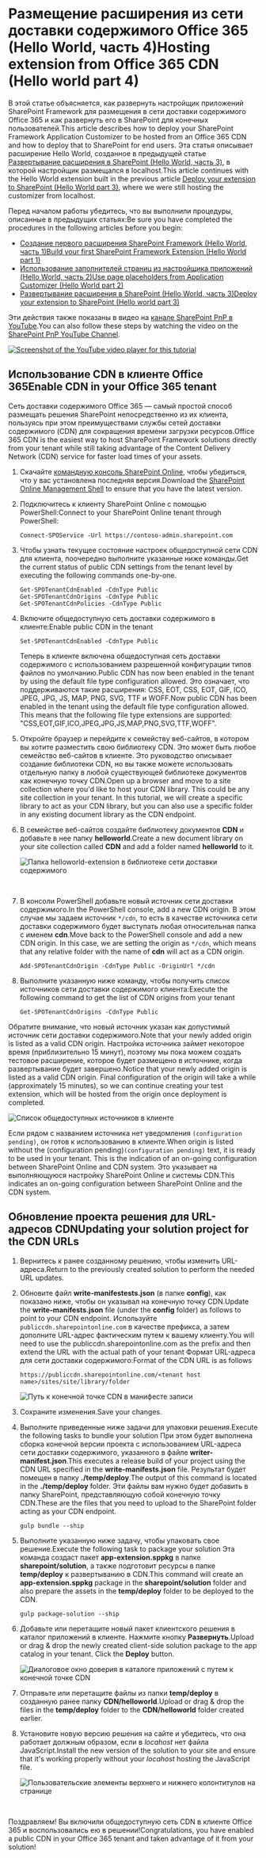 # <a name="host-extension-from-office-365-cdn-hello-world-part-4"></a><span data-ttu-id="60691-101">Размещение расширения из сети доставки содержимого Office 365 (Hello World, часть 4)</span><span class="sxs-lookup"><span data-stu-id="60691-101">Hosting extension from Office 365 CDN (Hello world part 4)</span></span>

<span data-ttu-id="60691-102">В этой статье объясняется, как развернуть настройщик приложений SharePoint Framework для размещения в сети доставки содержимого Office 365 и как развернуть его в SharePoint для конечных пользователей.</span><span class="sxs-lookup"><span data-stu-id="60691-102">This article describes how to deploy your SharePoint Framework Application Customizer to be hosted from an Office 365 CDN and how to deploy that to SharePoint for end users.</span></span> <span data-ttu-id="60691-103">Эта статья описывает расширение Hello World, созданное в предыдущей статье [Развертывание расширения в SharePoint (Hello World, часть 3)](./serving-your-extension-from-sharepoint.md), в которой настройщик размещался в localhost.</span><span class="sxs-lookup"><span data-stu-id="60691-103">This article continues with the Hello World extension built in the previous article [Deploy your extension to SharePoint (Hello World part 3)](./serving-your-extension-from-sharepoint.md), where we were still hosting the customizer from localhost.</span></span>

<span data-ttu-id="60691-104">Перед началом работы убедитесь, что вы выполнили процедуры, описанные в предыдущих статьях:</span><span class="sxs-lookup"><span data-stu-id="60691-104">Be sure you have completed the procedures in the following articles before you begin:</span></span>

* [<span data-ttu-id="60691-105">Создание первого расширения SharePoint Framework (Hello World, часть 1)</span><span class="sxs-lookup"><span data-stu-id="60691-105">Build your first SharePoint Framework Extension (Hello World part 1)</span></span>](./build-a-hello-world-extension.md)
* [<span data-ttu-id="60691-106">Использование заполнителей страниц из настройщика приложений (Hello World, часть 2)</span><span class="sxs-lookup"><span data-stu-id="60691-106">Use page placeholders from Application Customizer (Hello World part 2)</span></span>](./using-page-placeholder-with-extensions.md)
* [<span data-ttu-id="60691-107">Развертывание расширения в SharePoint (Hello World, часть 3)</span><span class="sxs-lookup"><span data-stu-id="60691-107">Deploy your extension to SharePoint (Hello world part 3)</span></span>](./serving-your-extension-from-sharepoint.md)

<span data-ttu-id="60691-108">Эти действия также показаны в видео на [канале SharePoint PnP в YouTube](https://www.youtube.com/watch?v=oOIHWamPr34&list=PLR9nK3mnD-OXtWO5AIIr7nCR3sWutACpV).</span><span class="sxs-lookup"><span data-stu-id="60691-108">You can also follow these steps by watching the video on the [SharePoint PnP YouTube Channel](https://www.youtube.com/watch?v=oOIHWamPr34&list=PLR9nK3mnD-OXtWO5AIIr7nCR3sWutACpV).</span></span> 

<a href="https://www.youtube.com/watch?v=nh1qFArXG2Y">
<img src="../../../images/spfx-ext-youtube-tutorial4.png" alt="Screenshot of the YouTube video player for this tutorial" />
</a>

## <a name="enable-the-cdn-in-your-office-365-tenant"></a><span data-ttu-id="60691-109">Использование CDN в клиенте Office 365</span><span class="sxs-lookup"><span data-stu-id="60691-109">Enable CDN in your Office 365 tenant</span></span>
<span data-ttu-id="60691-110">Сеть доставки содержимого Office 365 — самый простой способ размещать решения SharePoint непосредственно из их клиента, пользуясь при этом преимуществами службы сетей доставки содержимого (CDN) для сокращения времени загрузки ресурсов.</span><span class="sxs-lookup"><span data-stu-id="60691-110">Office 365 CDN is the easiest way to host SharePoint Framework solutions directly from your tenant while still taking advantage of the Content Delivery Network (CDN) service for faster load times of your assets.</span></span>

1. <span data-ttu-id="60691-111">Скачайте [командную консоль SharePoint Online](https://www.microsoft.com/en-us/download/details.aspx?id=35588), чтобы убедиться, что у вас установлена последняя версия.</span><span class="sxs-lookup"><span data-stu-id="60691-111">Download the [SharePoint Online Management Shell](https://www.microsoft.com/en-us/download/details.aspx?id=35588) to ensure that you have the latest version.</span></span>

2. <span data-ttu-id="60691-112">Подключитесь к клиенту SharePoint Online с помощью PowerShell:</span><span class="sxs-lookup"><span data-stu-id="60691-112">Connect to your SharePoint Online tenant through PowerShell:</span></span>
    
    ```
    Connect-SPOService -Url https://contoso-admin.sharepoint.com
    ```
    
3. <span data-ttu-id="60691-113">Чтобы узнать текущее состояние настроек общедоступной сети CDN для клиента, поочередно выполните указанные ниже команды.</span><span class="sxs-lookup"><span data-stu-id="60691-113">Get the current status of public CDN settings from the tenant level by executing the following commands one-by-one.</span></span> 
    
    ```
    Get-SPOTenantCdnEnabled -CdnType Public
    Get-SPOTenantCdnOrigins -CdnType Public
    Get-SPOTenantCdnPolicies -CdnType Public
    ```
    
4. <span data-ttu-id="60691-114">Включите общедоступную сеть доставки содержимого в клиенте:</span><span class="sxs-lookup"><span data-stu-id="60691-114">Enable public CDN in the tenant</span></span>
    
    ```
    Set-SPOTenantCdnEnabled -CdnType Public
    ```
    
    <span data-ttu-id="60691-115">Теперь в клиенте включена общедоступная сеть доставки содержимого с использованием разрешенной конфигурации типов файлов по умолчанию.</span><span class="sxs-lookup"><span data-stu-id="60691-115">Public CDN has now been enabled in the tenant by using the default file type configuration allowed.</span></span> <span data-ttu-id="60691-116">Это означает, что поддерживаются такие расширения: CSS, EOT, CSS, EOT, GIF, ICO, JPEG, JPG, JS, MAP, PNG, SVG, TTF и WOFF.</span><span class="sxs-lookup"><span data-stu-id="60691-116">Now public CDN has been enabled in the tenant using the default file type configuration allowed. This means that the following file type extensions are supported: "CSS,EOT,GIF,ICO,JPEG,JPG,JS,MAP,PNG,SVG,TTF,WOFF".</span></span>

5. <span data-ttu-id="60691-p103">Откройте браузер и перейдите к семейству веб-сайтов, в котором вы хотите разместить свою библиотеку CDN. Это может быть любое семейство веб-сайтов в клиенте. Это руководство описывает создание библиотеки CDN, но вы также можете использовать отдельную папку в любой существующей библиотеке документов как конечную точку CDN.</span><span class="sxs-lookup"><span data-stu-id="60691-p103">Open up a browser and move to a site collection where you'd like to host your CDN library. This could be any site collection in your tenant. In this tutorial, we will create a specific library to act as your CDN library, but you can also use a specific folder in any existing document library as the CDN endpoint.</span></span>

6. <span data-ttu-id="60691-120">В семействе веб-сайтов создайте библиотеку документов **CDN** и добавьте в нее папку **helloworld**.</span><span class="sxs-lookup"><span data-stu-id="60691-120">Create a new document library on your site collection called **CDN** and add a folder named **helloworld** to it.</span></span>
    
    ![Папка helloworld-extension в библиотеке сети доставки содержимого](../../../images/ext-app-cdn-folder-created.png) 
    
    <br/>
    
7. <span data-ttu-id="60691-122">В консоли PowerShell добавьте новый источник сети доставки содержимого.</span><span class="sxs-lookup"><span data-stu-id="60691-122">In the PowerShell console, add a new CDN origin.</span></span> <span data-ttu-id="60691-123">В этом случае мы задаем источник `*/cdn`, то есть в качестве источника сети доставки содержимого будет выступать любая относительная папка с именем **cdn**.</span><span class="sxs-lookup"><span data-stu-id="60691-123">Move back to the PowerShell console and add a new CDN origin. In this case, we are setting the origin as `*/cdn`, which means that any relative folder with the name of **cdn** will act as a CDN origin.</span></span>
    
    ```
    Add-SPOTenantCdnOrigin -CdnType Public -OriginUrl */cdn
    ```
    
8. <span data-ttu-id="60691-124">Выполните указанную ниже команду, чтобы получить список источников сети доставки содержимого клиента:</span><span class="sxs-lookup"><span data-stu-id="60691-124">Execute the following command to get the list of CDN origins from your tenant</span></span>
    
    ```
    Get-SPOTenantCdnOrigins -CdnType Public
    ```
    
<span data-ttu-id="60691-125">Обратите внимание, что новый источник указан как допустимый источник сети доставки содержимого.</span><span class="sxs-lookup"><span data-stu-id="60691-125">Note that your newly added origin is listed as a valid CDN origin.</span></span> <span data-ttu-id="60691-126">Настройка источника займет некоторое время (приблизительно 15 минут), поэтому мы пока можем создать тестовое расширение, которое будет размещено в источнике, когда развертывание будет завершено.</span><span class="sxs-lookup"><span data-stu-id="60691-126">Notice that your newly added origin is listed as a valid CDN origin. Final configuration of the origin will take a while (approximately 15 minutes), so we can continue creating your test extension, which will be hosted from the origin once deployment is completed.</span></span> 

![Список общедоступных источников в клиенте](../../../images/ext-app-cdn-origins-pending.png)

<span data-ttu-id="60691-128">Если рядом с названием источника нет уведомления `(configuration pending)`, он готов к использованию в клиенте.</span><span class="sxs-lookup"><span data-stu-id="60691-128">When origin is listed without the (configuration pending)`(configuration pending)` text, it is ready to be used in your tenant. This is the indication of an on-going configuration between SharePoint Online and CDN system.</span></span> <span data-ttu-id="60691-129">Это указывает на выполняющуюся настройку SharePoint Online и системы CDN.</span><span class="sxs-lookup"><span data-stu-id="60691-129">This indicates an on-going configuration between SharePoint Online and the CDN system.</span></span> 

## <a name="update-your-solution-project-for-the-cdn-urls"></a><span data-ttu-id="60691-130">Обновление проекта решения для URL-адресов CDN</span><span class="sxs-lookup"><span data-stu-id="60691-130">Updating your solution project for the CDN URLs</span></span>

1. <span data-ttu-id="60691-131">Вернитесь к ранее созданному решению, чтобы изменить URL-адреса.</span><span class="sxs-lookup"><span data-stu-id="60691-131">Return to the previously created solution to perform the needed URL updates.</span></span>
    
2. <span data-ttu-id="60691-132">Обновите файл **write-manifestests.json** (в папке **config**), как показано ниже, чтобы он указывал на конечную точку CDN.</span><span class="sxs-lookup"><span data-stu-id="60691-132">Update the **write-manifests.json** file (under the **config** folder) as follows to point to your CDN endpoint.</span></span> <span data-ttu-id="60691-133">Используйте `publiccdn.sharepointonline.com` в качестве префикса, а затем дополните URL-адрес фактическим путем к вашему клиенту.</span><span class="sxs-lookup"><span data-stu-id="60691-133">You will need to use the publiccdn.sharepointonline.com as the prefix and then extend the URL with the actual path of your tenant</span></span> <span data-ttu-id="60691-134">Формат URL-адреса для сети доставки содержимого:</span><span class="sxs-lookup"><span data-stu-id="60691-134">Format of the CDN URL is as follows</span></span>
    
    ```
    https://publiccdn.sharepointonline.com/<tenant host name>/sites/site/library/folder
    ```
    
    ![Путь к конечной точке CDN в манифесте записи](../../../images/ext-app-cdn-write-manifest.png)

3. <span data-ttu-id="60691-136">Сохраните изменения.</span><span class="sxs-lookup"><span data-stu-id="60691-136">Save your changes.</span></span>

4. <span data-ttu-id="60691-137">Выполните приведенные ниже задачи для упаковки решения.</span><span class="sxs-lookup"><span data-stu-id="60691-137">Execute the following tasks to bundle your solution</span></span> <span data-ttu-id="60691-138">При этом будет выполнена сборка конечной версии проекта с использованием URL-адреса сети доставки содержимого, указанного в файле **writer-manifest.json**.</span><span class="sxs-lookup"><span data-stu-id="60691-138">This executes a release build of your project using the CDN URL specified in the **write-manifests.json** file.</span></span> <span data-ttu-id="60691-139">Результат будет помещен в папку **./temp/deploy**.</span><span class="sxs-lookup"><span data-stu-id="60691-139">The output of this command is located in the **./temp/deploy** folder.</span></span> <span data-ttu-id="60691-140">Эти файлы вам нужно будет добавить в папку SharePoint, представляющую собой конечную точку CDN.</span><span class="sxs-lookup"><span data-stu-id="60691-140">These are the files that you need to upload to the SharePoint folder acting as your CDN endpoint.</span></span> 
    
    ```
    gulp bundle --ship
    ```
    
5. <span data-ttu-id="60691-141">Выполните указанную ниже задачу, чтобы упаковать свое решение.</span><span class="sxs-lookup"><span data-stu-id="60691-141">Execute the following task to package your solution</span></span> <span data-ttu-id="60691-142">Эта команда создаст пакет **app-extension.sppkg** в папке **sharepoint/solution**, а также подготовит ресурсы в папке **temp/deploy** к развертыванию в CDN.</span><span class="sxs-lookup"><span data-stu-id="60691-142">This command will create an **app-extension.sppkg** package in the **sharepoint/solution** folder and also prepare the assets in the **temp/deploy** folder to be deployed to the CDN.</span></span>
    
    ```
    gulp package-solution --ship
    ```
    
6. <span data-ttu-id="60691-143">Добавьте или перетащите новый пакет клиентского решения в каталог приложений в клиенте. Нажмите кнопку **Развернуть**.</span><span class="sxs-lookup"><span data-stu-id="60691-143">Upload or drag & drop the newly created client-side solution package to the app catalog in your tenant. Click the **Deploy** button.</span></span>

    ![Диалоговое окно доверия в каталоге приложений с путем к конечной точке CDN](../../../images/ext-app-approve-cdn-address.png)

7. <span data-ttu-id="60691-145">Отправьте или перетащите файлы из папки **temp/deploy** в созданную ранее папку **CDN/helloworld**.</span><span class="sxs-lookup"><span data-stu-id="60691-145">Upload or drag & drop the files in the **temp/deploy** folder to the **CDN/helloworld** folder created earlier.</span></span>

8. <span data-ttu-id="60691-146">Установите новую версию решения на сайте и убедитесь, что она работает должным образом, если в *locahost* нет файла JavaScript.</span><span class="sxs-lookup"><span data-stu-id="60691-146">Install the new version of the solution to your site and ensure that it's working properly without your *locahost* hosting the JavaScript file.</span></span>

    ![Пользовательские элементы верхнего и нижнего колонтитулов на странице](../../../images/ext-app-header-footer-visible.png)

<br/>

<span data-ttu-id="60691-148">Поздравляем! Вы включили общедоступную сеть CDN в клиенте Office 365 и воспользовались ею в решении!</span><span class="sxs-lookup"><span data-stu-id="60691-148">Congratulations, you have enabled a public CDN in your Office 365 tenant and taken advantage of it from your solution!</span></span>
